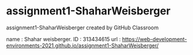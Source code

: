 # assignment1-ShaharWeisberger
assignment1-ShaharWeisberger created by GitHub Classroom

name : Shahar weisberger.
ID : 313434615
url : https://web-development-environments-2021.github.io/assignment1-ShaharWeisberger/
